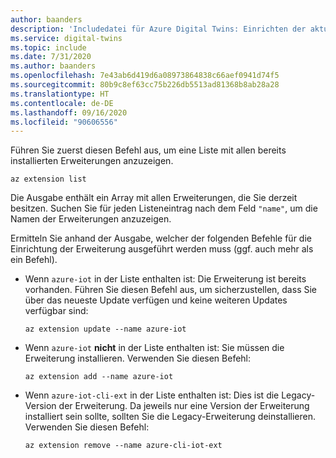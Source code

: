 ```yaml
---
author: baanders
description: 'Includedatei für Azure Digital Twins: Einrichten der aktuellen IoT-Erweiterung'
ms.service: digital-twins
ms.topic: include
ms.date: 7/31/2020
ms.author: baanders
ms.openlocfilehash: 7e43ab6d419d6a08973864838c66aef0941d74f5
ms.sourcegitcommit: 80b9c8ef63cc75b226db5513ad81368b8ab28a28
ms.translationtype: HT
ms.contentlocale: de-DE
ms.lasthandoff: 09/16/2020
ms.locfileid: "90606556"
---
```

Führen Sie zuerst diesen Befehl aus, um eine Liste mit allen bereits installierten Erweiterungen anzuzeigen.

```azurecli
az extension list
```

Die Ausgabe enthält ein Array mit allen Erweiterungen, die Sie derzeit besitzen. Suchen Sie für jeden Listeneintrag nach dem Feld `"name"`, um die Namen der Erweiterungen anzuzeigen.

Ermitteln Sie anhand der Ausgabe, welcher der folgenden Befehle für die Einrichtung der Erweiterung ausgeführt werden muss (ggf. auch mehr als ein Befehl).
* Wenn `azure-iot` in der Liste enthalten ist: Die Erweiterung ist bereits vorhanden. Führen Sie diesen Befehl aus, um sicherzustellen, dass Sie über das neueste Update verfügen und keine weiteren Updates verfügbar sind:

   ```azurecli
   az extension update --name azure-iot
   ```

* Wenn `azure-iot` **nicht** in der Liste enthalten ist: Sie müssen die Erweiterung installieren. Verwenden Sie diesen Befehl:

    ```azurecli
    az extension add --name azure-iot
    ```

* Wenn `azure-iot-cli-ext` in der Liste enthalten ist: Dies ist die Legacy-Version der Erweiterung. Da jeweils nur eine Version der Erweiterung installiert sein sollte, sollten Sie die Legacy-Erweiterung deinstallieren. Verwenden Sie diesen Befehl:

   ```azurecli
   az extension remove --name azure-cli-iot-ext
   ```